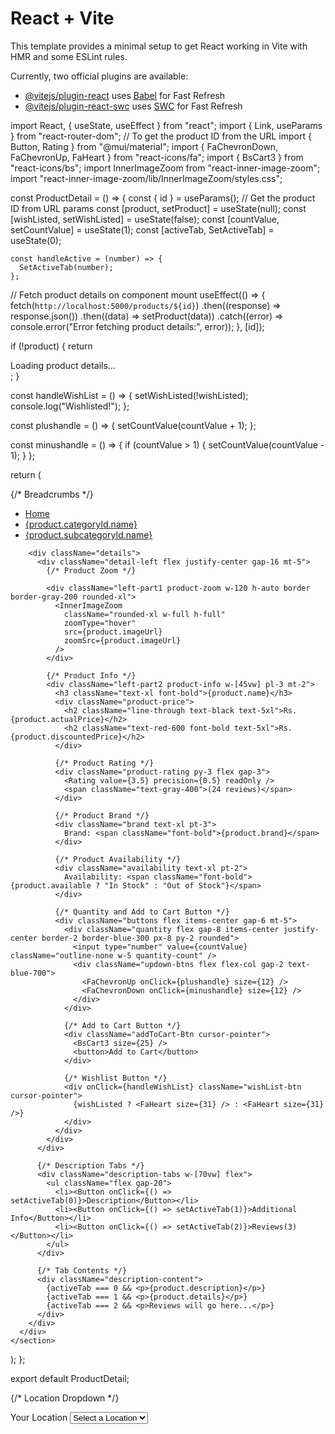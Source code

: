 # React + Vite

This template provides a minimal setup to get React working in Vite with HMR and some ESLint rules.

Currently, two official plugins are available:

- [@vitejs/plugin-react](https://github.com/vitejs/vite-plugin-react/blob/main/packages/plugin-react/README.md) uses [Babel](https://babeljs.io/) for Fast Refresh
- [@vitejs/plugin-react-swc](https://github.com/vitejs/vite-plugin-react-swc) uses [SWC](https://swc.rs/) for Fast Refresh


import React, { useState, useEffect } from "react";
import { Link, useParams } from "react-router-dom"; // To get the product ID from the URL
import { Button, Rating } from "@mui/material";
import { FaChevronDown, FaChevronUp, FaHeart } from "react-icons/fa";
import { BsCart3 } from "react-icons/bs";
import InnerImageZoom from "react-inner-image-zoom";
import "react-inner-image-zoom/lib/InnerImageZoom/styles.css";

const ProductDetail = () => {
  const { id } = useParams(); // Get the product ID from URL params
  const [product, setProduct] = useState(null);
  const [wishListed, setWishListed] = useState(false);
  const [countValue, setCountValue] = useState(1);
  const [activeTab, SetActiveTab] = useState(0);

    const handleActive = (number) => {
      SetActiveTab(number);
    };

  // Fetch product details on component mount
  useEffect(() => {
    fetch(`http://localhost:5000/products/${id}`)
      .then((response) => response.json())
      .then((data) => setProduct(data))
      .catch((error) => console.error("Error fetching product details:", error));
  }, [id]);

  if (!product) {
    return <div>Loading product details...</div>;
  }

  const handleWishList = () => {
    setWishListed(!wishListed);
    console.log("Wishlisted!");
  };

  const plushandle = () => {
    setCountValue(countValue + 1);
  };

  const minushandle = () => {
    if (countValue > 1) {
      setCountValue(countValue - 1);
    }
  };

  return (
    <section className="detailsPage">
      <div className="detail-container">
        {/* Breadcrumbs */}
        <div className="breadCrumbWrapper">
          <ul className="breadCrumb flex gap-4 ml-16 py-4 -mt-2">
            <li>
              <a href="" className="text-gray-500">
                Home
              </a>
            </li>
            <li>
              <a href="" className="text-gray-500">
                {product.categoryId.name}
              </a>
            </li>
            <li>
              <a href="">
                {product.subcategoryId.name}
              </a>
            </li>
          </ul>
        </div>

        <div className="details">
          <div className="detail-left flex justify-center gap-16 mt-5">
            {/* Product Zoom */}
           
            <div className="left-part1 product-zoom w-120 h-auto border border-gray-200 rounded-xl">
              <InnerImageZoom
                className="rounded-xl w-full h-full"
                zoomType="hover"
                src={product.imageUrl}
                zoomSrc={product.imageUrl}
              />
            </div>

            {/* Product Info */}
            <div className="left-part2 product-info w-[45vw] pl-3 mt-2">
              <h3 className="text-xl font-bold">{product.name}</h3>
              <div className="product-price">
                <h2 className="line-through text-black text-5xl">Rs.{product.actualPrice}</h2>
                <h2 className="text-red-600 font-bold text-5xl">Rs.{product.discountedPrice}</h2>
              </div>

              {/* Product Rating */}
              <div className="product-rating py-3 flex gap-3">
                <Rating value={3.5} precision={0.5} readOnly />
                <span className="text-gray-400">(24 reviews)</span>
              </div>

              {/* Product Brand */}
              <div className="brand text-xl pt-3">
                Brand: <span className="font-bold">{product.brand}</span>
              </div>

              {/* Product Availability */}
              <div className="availability text-xl pt-2">
                Availability: <span className="font-bold">{product.available ? "In Stock" : "Out of Stock"}</span>
              </div>

              {/* Quantity and Add to Cart Button */}
              <div className="buttons flex items-center gap-6 mt-5">
                <div className="quantity flex gap-8 items-center justify-center border-2 border-blue-300 px-8 py-2 rounded">
                  <input type="number" value={countValue} className="outline-none w-5 quantity-count" />
                  <div className="updown-btns flex flex-col gap-2 text-blue-700">
                    <FaChevronUp onClick={plushandle} size={12} />
                    <FaChevronDown onClick={minushandle} size={12} />
                  </div>
                </div>

                {/* Add to Cart Button */}
                <div className="addToCart-Btn cursor-pointer">
                  <BsCart3 size={25} />
                  <button>Add to Cart</button>
                </div>

                {/* Wishlist Button */}
                <div onClick={handleWishList} className="wishList-btn cursor-pointer">
                  {wishListed ? <FaHeart size={31} /> : <FaHeart size={31} />}
                </div>
              </div>
            </div>
          </div>

          {/* Description Tabs */}
          <div className="description-tabs w-[70vw] flex">
            <ul className="flex gap-20">
              <li><Button onClick={() => setActiveTab(0)}>Description</Button></li>
              <li><Button onClick={() => setActiveTab(1)}>Additional Info</Button></li>
              <li><Button onClick={() => setActiveTab(2)}>Reviews(3)</Button></li>
            </ul>
          </div>

          {/* Tab Contents */}
          <div className="description-content">
            {activeTab === 0 && <p>{product.description}</p>}
            {activeTab === 1 && <p>{product.details}</p>}
            {activeTab === 2 && <p>Reviews will go here...</p>}
          </div>
        </div>
      </div>
    </section>
  );
};

export default ProductDetail;



  {/* Location Dropdown */}
        <div className="mb-6  border rounded-md px-4 ">
            <label className="block text-[12px] pt-1 font-medium text-gray-300 ">
              Your Location
            </label>
            <select
              className="block w-full  pb-1  text-[#223994] "
            >
              <option className="   "  >Select a Location</option>
              <option>Location 1</option>
              <option>Location 2</option>
            </select>
          </div>











          